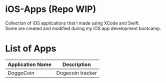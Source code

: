 # iOS-Apps (Repo WIP)
Collection of iOS applications that I made using XCode and Swift.  
Some are created and modified during my iOS app development bootcamp.

# List of Apps 
| Application Name        | Description           |
| ------------------------|-----------------------|
| DoggoCoin               | Dogecoin tracker      |
